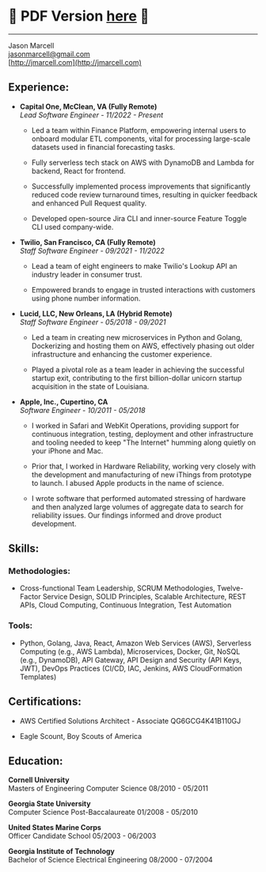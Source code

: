# 🚨 PDF Version [here](https://github.com/jasmarc/Resume/blob/master/Marcell,%20Jason%20-%20Resume.pdf?raw=true) 🚨

----------

Jason Marcell  
[jasonmarcell@gmail.com](mailto:jasonmarcell@gmail.com)  
[http://jmarcell.com](http://jmarcell.com)  

Experience:
-----------


- **Capital One, McClean, VA (Fully Remote)**  
*Lead Software Engineer - 11/2022 - Present*  
  
    - Led a team within Finance Platform, empowering internal users to onboard modular ETL components, vital for processing large-scale datasets used in financial forecasting tasks.
  
    - Fully serverless tech stack on AWS with DynamoDB and Lambda for backend, React for frontend.
  
    - Successfully implemented process improvements that significantly reduced code review turnaround times, resulting in quicker feedback and enhanced Pull Request quality.
  
    - Developed open-source Jira CLI and inner-source Feature Toggle CLI used company-wide.
  

- **Twilio, San Francisco, CA (Fully Remote)**  
*Staff Software Engineer - 09/2021 - 11/2022*  
  
    - Lead a team of eight engineers to make Twilio's Lookup API an industry leader in consumer trust.
  
    - Empowered brands to engage in trusted interactions with customers using phone number information.
  

- **Lucid, LLC, New Orleans, LA (Hybrid Remote)**  
*Staff Software Engineer - 05/2018 - 09/2021*  
  
    - Led a team in creating new microservices in Python and Golang, Dockerizing and hosting them on AWS, effectively phasing out older infrastructure and enhancing the customer experience.
  
    - Played a pivotal role as a team leader in achieving the successful startup exit, contributing to the first billion-dollar unicorn startup acquisition in the state of Louisiana.
  

- **Apple, Inc., Cupertino, CA**  
*Software Engineer - 10/2011 - 05/2018*  
  
    - I worked in Safari and WebKit Operations, providing support for continuous integration, testing, deployment and other infrastructure and tooling needed to keep "The Internet" humming along quietly on your iPhone and Mac.
  
    - Prior that, I worked in Hardware Reliability, working very closely with the development and manufacturing of new iThings from prototype to launch. I abused Apple products in the name of science.
  
    - I wrote software that performed automated stressing of hardware and then analyzed large volumes of aggregate data to search for reliability issues. Our findings informed and drove product development.
  



Skills:
-----------

### Methodologies:
  * Cross-functional Team Leadership, SCRUM Methodologies, Twelve-Factor Service Design, SOLID Principles, Scalable Architecture, REST APIs, Cloud Computing, Continuous Integration, Test Automation
  
### Tools:
  * Python, Golang, Java, React, Amazon Web Services (AWS), Serverless Computing (e.g., AWS Lambda), Microservices, Docker, Git, NoSQL (e.g., DynamoDB), API Gateway, API Design and Security (API Keys, JWT), DevOps Practices (CI/CD, IAC, Jenkins, AWS CloudFormation Templates)

Certifications:
--------------


  * AWS Certified Solutions Architect - Associate QG6GCG4K41B110GJ

  * Eagle Scount, Boy Scouts of America


Education:
----------


**Cornell University**  
Masters of Engineering Computer Science 08/2010 - 05/2011

**Georgia State University**  
Computer Science Post-Baccalaureate 01/2008 - 05/2010

**United States Marine Corps**  
Officer Candidate School 05/2003 - 06/2003

**Georgia Institute of Technology**  
Bachelor of Science Electrical Engineering 08/2000 - 07/2004
